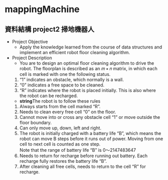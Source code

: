 mappingMachine
==============
## 資料結構 project2 掃地機器人

- Project Objective
    - Apply the knowledge learned from the course of data structures and implement an efficient robot floor cleaning algorithm.
-  Project Description
    - You are to design an optimal floor cleaning algorithm to drive the robot. The floorplan is described as an 𝑚 ∗ 𝑛 matrix, in which each cell is marked with one the following status.
    1. “1” indicates an obstacle, which normally is a wall.
    2. “0” indicates a free space to be cleaned.
    3. “R” indicates where the robot is placed initially. This is also where the robot can be recharged.</br>
    - **string**The robot is to follow these rules
    1. Always starts from the cell marked “R”.
    2. Needs to clean every free cell “0” on the floor.
    3. Cannot move into or cross any obstacle cell “1” or move outside the floor boundary.
    4. Can only move up, down, left and right.
    5. The robot is initially charged with a battery life “B”, which means the robot can move B steps before it runs out of power. Moving from one cell to next cell is counted as one step.</br>
    Note that the range of battery life “B” is 0～2147483647 
    6. Needs to return for recharge before running out battery. Each recharge fully restores the battery life “B”.
    7. After cleaning all free cells, needs to return to the cell “R” for recharge.

